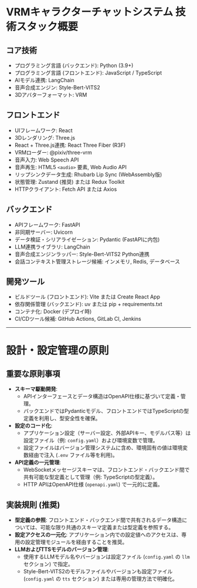 # VRMキャラクターチャットシステム 技術スタック概要

## コア技術
- プログラミング言語 (バックエンド): Python (3.9+)
- プログラミング言語 (フロントエンド): JavaScript / TypeScript
- AIモデル連携: LangChain
- 音声合成エンジン: Style-Bert-VITS2
- 3Dアバターフォーマット: VRM

## フロントエンド
- UIフレームワーク: React
- 3Dレンダリング: Three.js
- React + Three.js連携: React Three Fiber (R3F)
- VRMローダー: @pixiv/three-vrm
- 音声入力: Web Speech API
- 音声再生: HTML5 `<audio>` 要素, Web Audio API
- リップシンクデータ生成: Rhubarb Lip Sync (WebAssembly版)
- 状態管理: Zustand (推奨) または Redux Toolkit
- HTTPクライアント: Fetch API または Axios

## バックエンド
- APIフレームワーク: FastAPI
- 非同期サーバー: Uvicorn
- データ検証・シリアライゼーション: Pydantic (FastAPIに内包)
- LLM連携ライブラリ: LangChain
- 音声合成エンジンラッパー: Style-Bert-VITS2 Python連携
- 会話コンテキスト管理ストレージ候補: インメモリ, Redis, データベース

## 開発ツール
- ビルドツール (フロントエンド): Vite または Create React App
- 依存関係管理 (バックエンド): uv または pip + requirements.txt
- コンテナ化: Docker (デプロイ時)
- CI/CDツール候補: GitHub Actions, GitLab CI, Jenkins

---

# 設計・設定管理の原則

## 重要な原則事項
- **スキーマ駆動開発**:
    - APIインターフェースとデータ構造はOpenAPI仕様に基づいて定義・管理。
    - バックエンドではPydanticモデル、フロントエンドではTypeScriptの型定義を利用し、型安全性を確保。
- **設定のコード化**:
    - アプリケーション設定（サーバー設定、外部APIキー、モデルパス等）は設定ファイル（例: `config.yaml`）および環境変数で管理。
    - 設定ファイルはバージョン管理システムに含め、環境固有の値は環境変数経由で注入 (`.env` ファイル等を利用)。
- **API定義の一元管理**:
    - WebSocketメッセージスキーマは、フロントエンド・バックエンド間で共有可能な型定義として管理（例: TypeScriptの型定義）。
    - HTTP APIはOpenAPI仕様 (`openapi.yaml`) で一元的に定義。

## 実装規則 (推奨)
- **型定義の参照**: フロントエンド・バックエンド間で共有されるデータ構造については、可能な限り共通のスキーマ定義または型定義を参照する。
- **設定アクセスの一元化**: アプリケーション内での設定値へのアクセスは、専用の設定管理モジュールを経由することを推奨。
- **LLMおよびTTSモデルのバージョン管理**:
    - 使用するLLMモデル名やバージョンは設定ファイル (`config.yaml` の `llm` セクション) で指定。
    - Style-Bert-VITS2のモデルファイルやバージョンも設定ファイル (`config.yaml` の `tts` セクション) または専用の管理方法で明確化。

